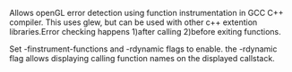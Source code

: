 Allows openGL error detection using function instrumentation in GCC C++ compiler. This uses glew, but can be used with other c++ extention libraries.Error checking happens
  1)after calling
  2)before exiting
functions.

Set -finstrument-functions and -rdynamic flags to enable.
  the -rdynamic flag allows displaying calling function names on the displayed callstack.
